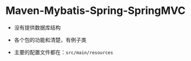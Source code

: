 # Maven-Mybatis-Spring-SpringMVC

- 没有提供数据库结构

- 各个包的功能和清楚，有例子类

- 主要的配置文件都在：`src/main/resources`



